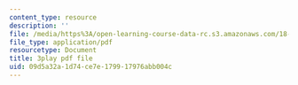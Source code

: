 ```yaml
---
content_type: resource
description: ''
file: /media/https%3A/open-learning-course-data-rc.s3.amazonaws.com/18-03-differential-equations-spring-2010/09d5a32a1d74ce7e179917976abb004c_UJG0f0BSX14.pdf
file_type: application/pdf
resourcetype: Document
title: 3play pdf file
uid: 09d5a32a-1d74-ce7e-1799-17976abb004c
---
```

